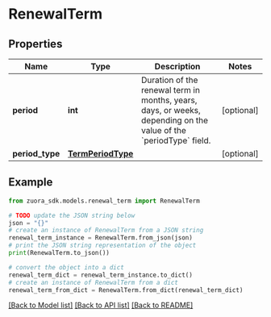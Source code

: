 # RenewalTerm


## Properties

Name | Type | Description | Notes
------------ | ------------- | ------------- | -------------
**period** | **int** | Duration of the renewal term in months, years, days, or weeks, depending on the value of the &#x60;periodType&#x60; field.  | [optional] 
**period_type** | [**TermPeriodType**](TermPeriodType.md) |  | [optional] 

## Example

```python
from zuora_sdk.models.renewal_term import RenewalTerm

# TODO update the JSON string below
json = "{}"
# create an instance of RenewalTerm from a JSON string
renewal_term_instance = RenewalTerm.from_json(json)
# print the JSON string representation of the object
print(RenewalTerm.to_json())

# convert the object into a dict
renewal_term_dict = renewal_term_instance.to_dict()
# create an instance of RenewalTerm from a dict
renewal_term_from_dict = RenewalTerm.from_dict(renewal_term_dict)
```
[[Back to Model list]](../README.md#documentation-for-models) [[Back to API list]](../README.md#documentation-for-api-endpoints) [[Back to README]](../README.md)


